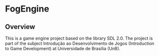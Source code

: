 # FogEngine
## Overview
This is a game engine project based on the library SDL 2.0. The project is part of the subject Introdução ao Desenvolvimento de Jogos (Introduction to Game Development) at Universidade de Brasília (UnB).

